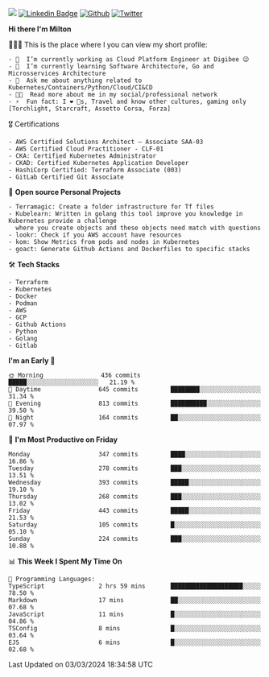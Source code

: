 ![](https://komarev.com/ghpvc/?username=miltlima&color=blueviolet) [![Linkedin Badge](https://img.shields.io/badge/-LinkedIn-blue?style=flat-square&logo=Linkedin&logoColor=white&link=https://www.linkedin.com/in/miltonlimaj/)](https://www.linkedin.com/in/miltonlimaj/) [![Github](https://img.shields.io/github/followers/miltlima?style=social)](https://github.com/miltlima?tab=followers) [![Twitter](https://img.shields.io/twitter/follow/milt_lima?style=social)](https://twitter.com/milt_lima)
 


     
**Hi there I'm Milton**

👨🏽‍💻 This is the place where I you can view my short profile:
```text
- 🔭  I’m currently working as Cloud Platform Engineer at Digibee 😉
- 🌱  I’m currently learning Software Architecture, Go and Microsservices Architecture
- 💬  Ask me about anything related to Kubernetes/Containers/Python/Cloud/CI&CD
- 👨‍💻  Read more about me in my social/professional network
- ⚡  Fun fact: I ❤️ 🐶s, Travel and know other cultures, gaming only [Torchlight, Starcraft, Assetto Corsa, Forza]
```
🎖 Certifications
```text
- AWS Certified Solutions Architect – Associate SAA-03
- AWS Certified Cloud Practitioner - CLF-01
- CKA: Certified Kubernetes Administrator
- CKAD: Certified Kubernetes Application Developer
- HashiCorp Certified: Terraform Associate (003)
- GitLab Certified Git Associate
```
📐 **Open source Personal Projects**

```text
- Terramagic: Create a folder infrastructure for Tf files
- Kubelearn: Written in golang this tool improve you knowledge in Kubernetes provide a challenge
  where you create objects and these objects need match with questions
- lookr: Check if you AWS account have resources
- kom: Show Metrics from pods and nodes in Kubernetes
- goact: Generate Github Actions and Dockerfiles to specific stacks
```
🛠 **Tech Stacks**

```text
- Terraform
- Kubernetes
- Docker
- Podman
- AWS
- GCP
- Github Actions
- Python
- Golang
- Gitlab
```         

<!--START_SECTION:waka-->
**I'm an Early 🐤** 

```text
🌞 Morning                436 commits         █████░░░░░░░░░░░░░░░░░░░░   21.19 % 
🌆 Daytime                645 commits         ████████░░░░░░░░░░░░░░░░░   31.34 % 
🌃 Evening                813 commits         ██████████░░░░░░░░░░░░░░░   39.50 % 
🌙 Night                  164 commits         ██░░░░░░░░░░░░░░░░░░░░░░░   07.97 % 
```
📅 **I'm Most Productive on Friday** 

```text
Monday                   347 commits         ████░░░░░░░░░░░░░░░░░░░░░   16.86 % 
Tuesday                  278 commits         ███░░░░░░░░░░░░░░░░░░░░░░   13.51 % 
Wednesday                393 commits         █████░░░░░░░░░░░░░░░░░░░░   19.10 % 
Thursday                 268 commits         ███░░░░░░░░░░░░░░░░░░░░░░   13.02 % 
Friday                   443 commits         █████░░░░░░░░░░░░░░░░░░░░   21.53 % 
Saturday                 105 commits         █░░░░░░░░░░░░░░░░░░░░░░░░   05.10 % 
Sunday                   224 commits         ███░░░░░░░░░░░░░░░░░░░░░░   10.88 % 
```


📊 **This Week I Spent My Time On** 

```text
💬 Programming Languages: 
TypeScript               2 hrs 59 mins       ████████████████████░░░░░   78.50 % 
Markdown                 17 mins             ██░░░░░░░░░░░░░░░░░░░░░░░   07.68 % 
JavaScript               11 mins             █░░░░░░░░░░░░░░░░░░░░░░░░   04.86 % 
TSConfig                 8 mins              █░░░░░░░░░░░░░░░░░░░░░░░░   03.64 % 
EJS                      6 mins              █░░░░░░░░░░░░░░░░░░░░░░░░   02.68 % 
```


 Last Updated on 03/03/2024 18:34:58 UTC
<!--END_SECTION:waka-->
